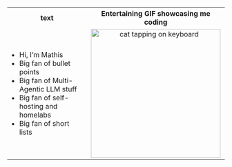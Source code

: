 <table>
  <tr>
    <th>text</th>
    <th>Entertaining GIF showcasing me coding</th>
  </tr>
  <tr>
    <td> 
      <ul style="text-align: left; padding-left: 20px;">
        <li>Hi, I’m Mathis</li>
        <li>Big fan of bullet points</li>
        <li>Big fan of Multi-Agentic LLM stuff</li>
        <li>Big fan of self-hosting and homelabs</li>
        <li>Big fan of short lists</li>
      </ul>
    </td>
    <td>
      <div style="text-align: center;">
        <img src="https://github.com/user-attachments/assets/b29bf628-5501-48a9-8b15-d60c21ec1a92" alt="cat tapping on keyboard" width="300" height="300">
      </div>
    </td>
  </tr>
</table>
